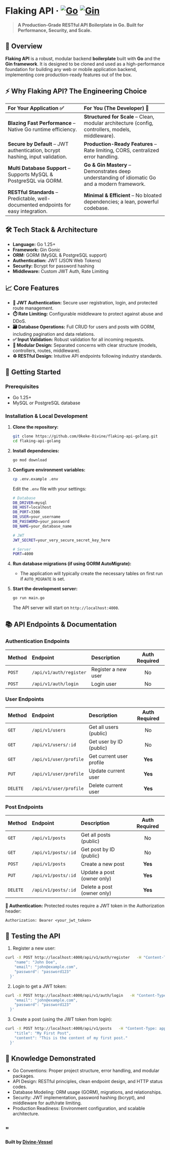 # Flaking API · [![Go](https://img.shields.io/badge/Go-1.25+-00ADD8?style=flat&logo=go)](https://golang.org) [![Gin](https://img.shields.io/badge/Gin-Framework-0096D0?style=flat)](https://gin-gonic.com)

> **A Production-Grade RESTful API Boilerplate in Go. Built for Performance, Security, and Scale.**

## 📖 Overview
**Flaking API** is a robust, modular backend **boilerplate** built with **Go** and the **Gin framework**. It is designed to be cloned and used as a high-performance foundation for building any web or mobile application backend, implementing core production-ready features out of the box.
## ⚡ Why Flaking API? The Engineering Choice

| For Your Application ✅ | For You (The Developer) 🔧 |
| :--- | :--- |
| **Blazing Fast Performance** – Native Go runtime efficiency. | **Structured for Scale** – Clean, modular architecture (config, controllers, models, middleware). |
| **Secure by Default** – JWT authentication, bcrypt hashing, input validation. | **Production-Ready Features** – Rate limiting, CORS, centralized error handling. |
| **Multi Database Support** – Supports MySQL & PostgreSQL via GORM. | **Go & Gin Mastery** – Demonstrates deep understanding of idiomatic Go and a modern framework. |
| **RESTful Standards** – Predictable, well-documented endpoints for easy integration. | **Minimal & Efficient** – No bloated dependencies; a lean, powerful codebase. |

## 🛠️ Tech Stack & Architecture
- **Language:** Go 1.25+
- **Framework:** Gin Gonic
- **ORM:** GORM (MySQL & PostgreSQL support)
- **Authentication:** JWT (JSON Web Tokens)
- **Security:** Bcrypt for password hashing
- **Middleware:** Custom JWT Auth, Rate Limiting

## 📈 Core Features
- **🔐 JWT Authentication:** Secure user registration, login, and protected route management.
- **⏱️ Rate Limiting:** Configurable middleware to protect against abuse and DDoS.
- **🗃️ Database Operations:** Full CRUD for users and posts with GORM, including pagination and data relations.
- **✅ Input Validation:** Robust validation for all incoming requests.
- **🧩 Modular Design:** Separated concerns with clear structure (models, controllers, routes, middleware).
- **♻️ RESTful Design:** Intuitive API endpoints following industry standards.

## 🚀 Getting Started

### Prerequisites
- Go 1.25+
- MySQL or PostgreSQL database

### Installation & Local Development
1.  **Clone the repository:**
    ```bash
    git clone https://github.com/Okeke-Divine/flaking-api-golang.git
    cd flaking-api-golang
    ```

2.  **Install dependencies:**
    ```bash
    go mod download
    ```

3.  **Configure environment variables:**
    ```bash
    cp .env.example .env
    ```
    Edit the `.env` file with your settings:
    ```bash
    # Database
    DB_DRIVER=mysql
    DB_HOST=localhost
    DB_PORT=3306
    DB_USER=your_username
    DB_PASSWORD=your_password
    DB_NAME=your_database_name

    # JWT
    JWT_SECRET=your_very_secure_secret_key_here

    # Server
    PORT=4000
    ```

4.  **Run database migrations (if using GORM AutoMigrate):**
    *   The application will typically create the necessary tables on first run if `AUTO_MIGRATE` is set.

5.  **Start the development server:**
    ```bash
    go run main.go
    ```
    The API server will start on `http://localhost:4000`.

## 📚 API Endpoints & Documentation

### Authentication Endpoints
| Method | Endpoint | Description | Auth Required |
| :--- | :--- | :--- | :---: |
| `POST` | `/api/v1/auth/register` | Register a new user | No |
| `POST` | `/api/v1/auth/login` | Login user | No |

### User Endpoints
| Method | Endpoint | Description | Auth Required |
| :--- | :--- | :--- | :---: |
| `GET` | `/api/v1/users` | Get all users (public) | No |
| `GET` | `/api/v1/users/:id` | Get user by ID (public) | No |
| `GET` | `/api/v1/user/profile` | Get current user profile | **Yes** |
| `PUT` | `/api/v1/user/profile` | Update current user | **Yes** |
| `DELETE` | `/api/v1/user/profile` | Delete current user | **Yes** |

### Post Endpoints
| Method | Endpoint | Description | Auth Required |
| :--- | :--- | :--- | :---: |
| `GET` | `/api/v1/posts` | Get all posts (public) | No |
| `GET` | `/api/v1/posts/:id` | Get post by ID (public) | No |
| `POST` | `/api/v1/posts` | Create a new post | **Yes** |
| `PUT` | `/api/v1/posts/:id` | Update a post (owner only) | **Yes** |
| `DELETE` | `/api/v1/posts/:id` | Delete a post (owner only) | **Yes** |

**🔐 Authentication:** Protected routes require a JWT token in the Authorization header:
```http
Authorization: Bearer <your_jwt_token>
```

## 🧪 Testing the API

1. Register a new user:
```bash
curl -X POST http://localhost:4000/api/v1/auth/register   -H "Content-Type: application/json"   -d '{
    "name": "John Doe",
    "email": "john@example.com",
    "password": "password123"
  }'
```

2. Login to get a JWT token:
```bash
curl -X POST http://localhost:4000/api/v1/auth/login   -H "Content-Type: application/json"   -d '{
    "email": "john@example.com",
    "password": "password123"
  }'
```

3. Create a post (using the JWT token from login):
```bash
curl -X POST http://localhost:4000/api/v1/posts   -H "Content-Type: application/json"   -H "Authorization: Bearer YOUR_JWT_TOKEN_HERE"   -d '{
    "title": "My First Post",
    "content": "This is the content of my first post."
  }'
```

## 🧠 Knowledge Demonstrated

- Go Conventions: Proper project structure, error handling, and modular packages.
- API Design: RESTful principles, clean endpoint design, and HTTP status codes.
- Database Modeling: ORM usage (GORM), migrations, and relationships.
- Security: JWT implementation, password hashing (bcrypt), and middleware for auth/rate limiting.
- Production Readiness: Environment configuration, and scalable architecture.

"
---
**Built by [Divine-Vessel](https://github.com/Okeke-Divine)**
